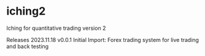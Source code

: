 # iching2
Iching for quantitative trading version 2

Releases
2023.11.18 v0.0.1 Initial Import: Forex trading system for live trading and back testing

